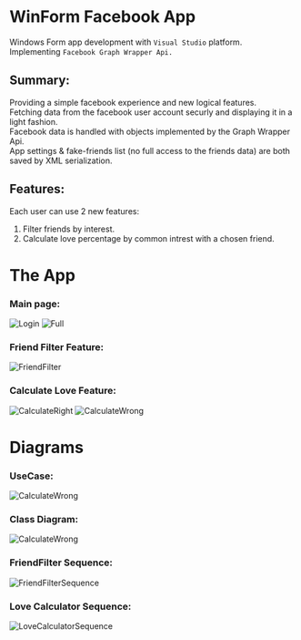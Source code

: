 # WinForm Facebook App

Windows Form app development with ``Visual Studio`` platform.<br />
Implementing ``Facebook Graph Wrapper Api.``<br />

## Summary:
Providing a simple facebook experience and new logical features.<br />
Fetching data from the facebook user account securly and displaying it in a light fashion.<br />
Facebook data is handled with objects implemented by the Graph Wrapper Api.<br />
App settings & fake-friends list (no full access to the friends data) are both saved by XML serialization.<br />

## Features:
Each user can use 2 new features:
1. Filter friends by interest.
2. Calculate love percentage by common intrest with a chosen friend.

# The App
### Main page:
![Login](https://github.com/nqoy/WinForms-Facebook-App/blob/main/Pictures/Main-login.png)
![Full](https://github.com/nqoy/WinForms-Facebook-App/blob/main/Pictures/Main-Full.png)

### Friend Filter Feature:
![FriendFilter](https://github.com/nqoy/WinForms-Facebook-App/blob/main/Pictures/FriendFilter.png)

### Calculate Love Feature:
![CalculateRight](https://github.com/nqoy/WinForms-Facebook-App/blob/main/Pictures/LoveCalculatorRight.png)
![CalculateWrong](https://github.com/nqoy/WinForms-Facebook-App/blob/main/Pictures/LoveCalculatorWrong.png)

# Diagrams
### UseCase:
![CalculateWrong](https://github.com/nqoy/WinForms-Facebook-App/blob/main/Pictures/UseCase.png)

### Class Diagram:
![CalculateWrong](https://github.com/nqoy/WinForms-Facebook-App/blob/main/Pictures/ClassDiagram.png)

### FriendFilter Sequence:
![FriendFilterSequence](https://github.com/nqoy/WinForms-Facebook-App/blob/main/Pictures/Sequence%20FriendFilter.png)

### Love Calculator Sequence:
![LoveCalculatorSequence](https://github.com/nqoy/WinForms-Facebook-App/blob/main/Pictures/Sequence%20LoveCalculator.png)

